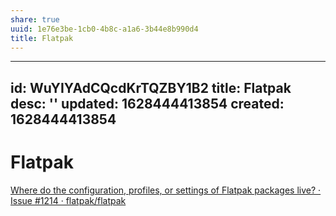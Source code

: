 ```yaml
---
share: true
uuid: 1e76e3be-1cb0-4b8c-a1a6-3b44e8b990d4
title: Flatpak
---
```

---
id: WuYIYAdCQcdKrTQZBY1B2
title: Flatpak
desc: ''
updated: 1628444413854
created: 1628444413854
---
# Flatpak
[Where do the configuration, profiles, or settings of Flatpak packages live? · Issue #1214 · flatpak/flatpak](https://github.com/flatpak/flatpak/issues/1214)